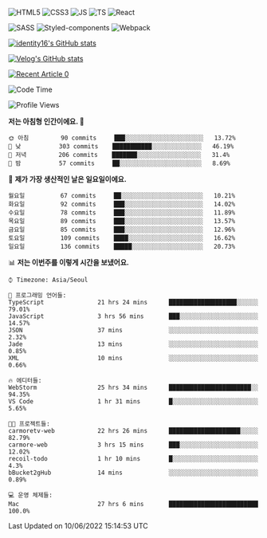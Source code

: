 ![HTML5](https://img.shields.io/badge/html5-E34F26?style=for-the-badge&logo=html5&logoColor=white)
![CSS3](https://img.shields.io/badge/css3-1572B6?style=for-the-badge&logo=css3&logoColor=white)
![JS](https://img.shields.io/badge/javascript-F7DF1E?style=for-the-badge&logo=javascript&logoColor=black)
![TS](https://img.shields.io/badge/typescript-3178C6?style=for-the-badge&logo=typescript&logoColor=white)
![React](https://img.shields.io/badge/react-61DAFB?style=for-the-badge&logo=javascript&logoColor=black)

![SASS](https://img.shields.io/badge/sass-CC6699?style=for-the-badge&logo=sass&logoColor=white)
![Styled-components](https://img.shields.io/badge/styled_components-DB7093?style=for-the-badge&logo=styled-components&logoColor=white)
![Webpack](https://img.shields.io/badge/webpack-8DD6F9?style=for-the-badge&logo=webpack&logoColor=black)

[![identity16's GitHub stats](https://github-readme-stats.vercel.app/api?username=identity16&theme=graywhite&show_icons=true)](https://github.com/anuraghazra/github-readme-stats)

[![Velog's GitHub stats](https://velog-readme-stats.vercel.app/api?name=identity16)](https://velog-readme-stats.vercel.app/api/redirect?name=identity16)

<a target="_blank" href="https://github-readme-medium-recent-article.vercel.app/medium/@identity16/0"><img src="https://github-readme-medium-recent-article.vercel.app/medium/@identity16/0" alt="Recent Article 0"></a>

<!--START_SECTION:waka-->
![Code Time](http://img.shields.io/badge/Code%20Time-0%20secs-blue)

![Profile Views](http://img.shields.io/badge/Profile%20Views-14-blue)

**저는 아침형 인간이에요. 🐤** 

```text
🌞 아침         90 commits     ███░░░░░░░░░░░░░░░░░░░░░░   13.72% 
🌆 낮　         303 commits    ███████████░░░░░░░░░░░░░░   46.19% 
🌃 저녁         206 commits    ███████░░░░░░░░░░░░░░░░░░   31.4% 
🌙 밤　         57 commits     ██░░░░░░░░░░░░░░░░░░░░░░░   8.69%

```
📅 **제가 가장 생산적인 날은 일요일이에요.** 

```text
월요일          67 commits     ██░░░░░░░░░░░░░░░░░░░░░░░   10.21% 
화요일          92 commits     ███░░░░░░░░░░░░░░░░░░░░░░   14.02% 
수요일          78 commits     ███░░░░░░░░░░░░░░░░░░░░░░   11.89% 
목요일          89 commits     ███░░░░░░░░░░░░░░░░░░░░░░   13.57% 
금요일          85 commits     ███░░░░░░░░░░░░░░░░░░░░░░   12.96% 
토요일          109 commits    ████░░░░░░░░░░░░░░░░░░░░░   16.62% 
일요일          136 commits    █████░░░░░░░░░░░░░░░░░░░░   20.73%

```


📊 **저는 이번주를 이렇게 시간을 보냈어요.** 

```text
⌚︎ Timezone: Asia/Seoul

💬 프로그래밍 언어들: 
TypeScript               21 hrs 24 mins      ███████████████████░░░░░░   79.01% 
JavaScript               3 hrs 56 mins       ███░░░░░░░░░░░░░░░░░░░░░░   14.57% 
JSON                     37 mins             ░░░░░░░░░░░░░░░░░░░░░░░░░   2.32% 
Jade                     13 mins             ░░░░░░░░░░░░░░░░░░░░░░░░░   0.85% 
XML                      10 mins             ░░░░░░░░░░░░░░░░░░░░░░░░░   0.66%

🔥 에디터들: 
WebStorm                 25 hrs 34 mins      ███████████████████████░░   94.35% 
VS Code                  1 hr 31 mins        █░░░░░░░░░░░░░░░░░░░░░░░░   5.65%

🐱‍💻 프로젝트들: 
carmoretv-web            22 hrs 26 mins      ████████████████████░░░░░   82.79% 
carmore-web              3 hrs 15 mins       ███░░░░░░░░░░░░░░░░░░░░░░   12.02% 
recoil-todo              1 hr 10 mins        █░░░░░░░░░░░░░░░░░░░░░░░░   4.3% 
bBucket2gHub             14 mins             ░░░░░░░░░░░░░░░░░░░░░░░░░   0.89%

💻 운영 체제들: 
Mac                      27 hrs 6 mins       █████████████████████████   100.0%

```


 Last Updated on 10/06/2022 15:14:53 UTC
<!--END_SECTION:waka-->

